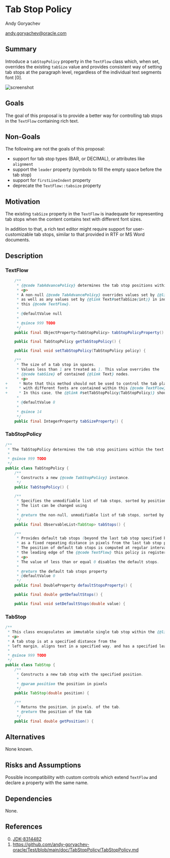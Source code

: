 # Tab Stop Policy

Andy Goryachev

<andy.goryachev@oracle.com>


## Summary

Introduce a `tabStopPolicy` property in the `TextFlow` class which, when set, overrides the existing `tabSize`
value and provides consistent way of setting tab stops at the paragraph level, regardless of the individual text
segments font [0].

![screenshot](tab-stop-demo.png)


## Goals

The goal of this proposal is to provide a better way for controlling tab stops in the `TextFlow` containing rich text.



## Non-Goals

The following are not the goals of this proposal:

- support for tab stop types (BAR, or DECIMAL), or attributes like `alignment`
- support the `leader` property (symbols to fill the empty space before the tab stop)
- support for `firstLineIndent` property
- deprecate the `TextFlow::tabsize` property



## Motivation

The existing `tabSize` property in the `TextFlow` is inadequate for representing tab stops when the content
contains text with different font sizes.

In addition to that, a rich text editor might require support for user-customizable tab stops, similar to that provided
in RTF or MS Word documents.




## Description

### TextFlow

```java
    /**
     * {@code TabAdvancePolicy} determines the tab stop positions within this {@code TextFlow}.
     * <p>
     * A non-null {@code TabAdvancePolicy} overrides values set by {@link #setTabSize(int)},
     * as well as any values set by {@link Text#setTabSize(int)} in individual {@code Text} instances within
     * this {@code TextFlow}.
     *
     * @defaultValue null
     *
     * @since 999 TODO
     */
    public final ObjectProperty<TabStopPolicy> tabStopPolicyProperty() {

    public final TabStopPolicy getTabStopPolicy() {

    public final void setTabStopPolicy(TabStopPolicy policy) {

    /**
     * The size of a tab stop in spaces.
     * Values less than 1 are treated as 1. This value overrides the
     * {@code tabSize} of contained {@link Text} nodes.
     * <p>
+     * Note that this method should not be used to control the tab placement when multiple {@code Text} nodes
+     * with different fonts are contained within this {@code TextFlow}.
+     * In this case, the {@link #setTabStopPolicy(TabStopPolicy)} should be used instead.
     *
     * @defaultValue 8
     *
     * @since 14
     */
    public final IntegerProperty tabSizeProperty() {
```


### TabStopPolicy

```java
/**
 * The TabStopPolicy determines the tab stop positions within the text layout.
 *
 * @since 999 TODO
 */
public class TabStopPolicy {
    /**
     * Constructs a new {@code TabStopPolicy} instance.
     */
    public TabStopPolicy() {

    /**
     * Specifies the unmodifiable list of tab stops, sorted by position from smallest to largest.
     * The list can be changed using
     *
     * @return the non-null, unmodifiable list of tab stops, sorted by position
     */
    public final ObservableList<TabStop> tabStops() {

    /**
     * Provides default tab stops (beyond the last tab stop specified by {@code #tabStops()},
     * as a fixed repeating distance in pixels from the last tab stop position.
     * The position of default tab stops is computed at regular intervals relative to
     * the leading edge of the {@code TextFlow} this policy is registered with.
     * <p>
     * The value of less than or equal 0 disables the default stops.
     *
     * @return the default tab stops property
     * @defaultValue 0
     */
    public final DoubleProperty defaultStopsProperty() {

    public final double getDefaultStops() {

    public final void setDefaultStops(double value) {
```

### TabStop

```java
/**
 * This class encapsulates an immutable single tab stop within the {@link TabStopPolicy}.
 * <p>
 * A tab stop is at a specified distance from the
 * left margin, aligns text in a specified way, and has a specified leader.
 *
 * @since 999 TODO
 */
public class TabStop {
    /**
     * Constructs a new tab stop with the specified position.
     *
     * @param position the position in pixels
     */
    public TabStop(double position) {

    /**
     * Returns the position, in pixels, of the tab.
     * @return the position of the tab
     */
    public final double getPosition() {
```


## Alternatives

None known.



## Risks and Assumptions

Possible incompatibility with custom controls which extend `TextFlow` and declare a property with the same name. 



## Dependencies

None.



## References

0. [JDK-8314482](https://bugs.openjdk.org/browse/JDK-8314482)
1. https://github.com/andy-goryachev-oracle/Test/blob/main/doc/TabStopPolicy/TabStopPolicy.md
